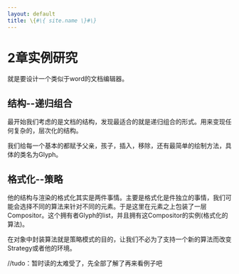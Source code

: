 ```yaml
---
layout: default
title: \{#\{ site.name \}#\}
---
```

# 2章实例研究
就是要设计一个类似于word的文档编辑器。

## 结构--递归组合
最开始我们考虑的是文档的结构，发现最适合的就是递归组合的形式。用来变现任何复杂的，层次化的结构。

我们给每一个基本的都赋予父亲，孩子，插入，移除，还有最简单的绘制方法，具体的类名为Glyph。

## 格式化--策略
他的结构与渲染的格式化其实是两件事情。主要是格式化是件独立的事情，我们可能会选择不同的算法来针对不同的元素。于是这里在元素之上包装了一层Compositor。这个拥有者Glyph的list，并且拥有这Compositor的实例(格式化的算法)。

在对象中封装算法就是策略模式的目的，让我们不必为了支持一个新的算法而改变Strategy或者他的环境。


//tudo：暂时读的太难受了，先全部了解了再来看例子吧
